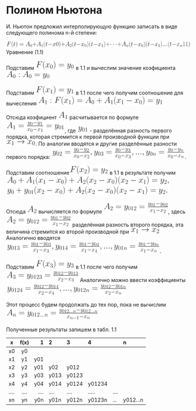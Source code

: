 # Полином Ньютона 

И. Ньютон предложил интерполирующую функцию записать в виде следующего полинома n-й степени:


![](img/newton.png)  
	Уравнение (1.1)

Подставим ![](img/f_x0y0.png) в 1.1 и вычеслим значение коэфициента  ![](img/a0_a0y0.png)

Подставим  ![](img/fx1_y1.png) в 1.1 после чего получим соотношение для вычесления 
![](img/a1_fx1_a0_a1_x1_x0_y1.png)

Отсюда коэфициент ![](img/a1.png) расчитывается по формуле 
![](img/a1_yo_y1_x0_x1_y01.png), где ![](img/y01.png) - разделённая разность первого порядка, которая стремится к первой производной функции при ![](img/x1_x0.png).
 По аналогии вводятся и другие разделённые разности первого порядка:  ![](img/y02_y0_y2_x0_x_2.png). 
 
 Подставим соотношение![](img/f_x2_y2.png) в 1.1 в результате получим ![](img/a0_a1_x1_x0_a2_x2_x0_x2_x1.png)
 
 Отсюда ![](img/e7fb081e7d6a49314607f263a85eef3c.png) вычисляется по формуле  ![](img/0b5699e7ebf99d11aed9194a16067984.png), здесь 
 ![](img/0b5699e7ebf99d11aed9194a16067984.png) разделённая разность второго порядка, эта величина стремится ко второй производной при  ![](img/3d5b32dee5149fc910910e2b7654dbed.png)
 Аналогично вводятся  ![](img/4487a133908d1a99688c56ad9e6c2527.png).
 
 Подставим ![](img/c841d475d3aced188b76aa89b14ab324.png) в 1.1
 после чего получим ![](img/2d3665d7a10c56e9a0ec99c01b4defbc.png)
 Аналогично можно ввести коэффициенты ![](img/18026b0bc5f37ad2c1ba52b40cc45120.png)
 
 
Этот процесс будем продолжать до тех пор, пока не вычислим
 ![](img/c304fc059a70c319e99ec8833184cb4c.png)
 
 Полученные результаты запишем в табл. 1.1
 
 
 | x        | f(x)           | 1  |  2 | 3 | 4| |n| 
 | ------------- |:-------------:| -----:|:-----|:-----|:-----|:-----|:-----|
| x0 |y0| 
| x1 | y1|   y01  |
| x2 | y2| y01 | y02| y012|
| x3 | y3| y03 | y013| y0123|
| x4 | y4| y04 | y014| y0124|y01234
| .... | ....| .... | ....| ....|.....|....
|xn|yn|y0n|y01n|y012n|y0123n|...|y012...n
